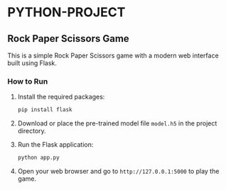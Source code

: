 # PYTHON-PROJECT

## Rock Paper Scissors Game

This is a simple Rock Paper Scissors game with a modern web interface built using Flask.

### How to Run

1. Install the required packages:
    ```bash
    pip install flask
    ```

2. Download or place the pre-trained model file `model.h5` in the project directory.

3. Run the Flask application:
    ```bash
    python app.py
    ```

4. Open your web browser and go to `http://127.0.0.1:5000` to play the game.